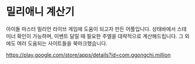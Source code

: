 # 밀리애니 계산기
아이돌 마스터 밀리언 라이브 게임에 도움이 되고자 만든 어플입니다.
상태바에서 스테미너 확인이 가능하며, 이벤트 달릴 때 필요한 주엘을 대략적으로 계산해드립니다.
그 외에도 여러 도움되는 사이트들을 북마크했습니다.

https://play.google.com/store/apps/details?id=com.ggongchi.million
